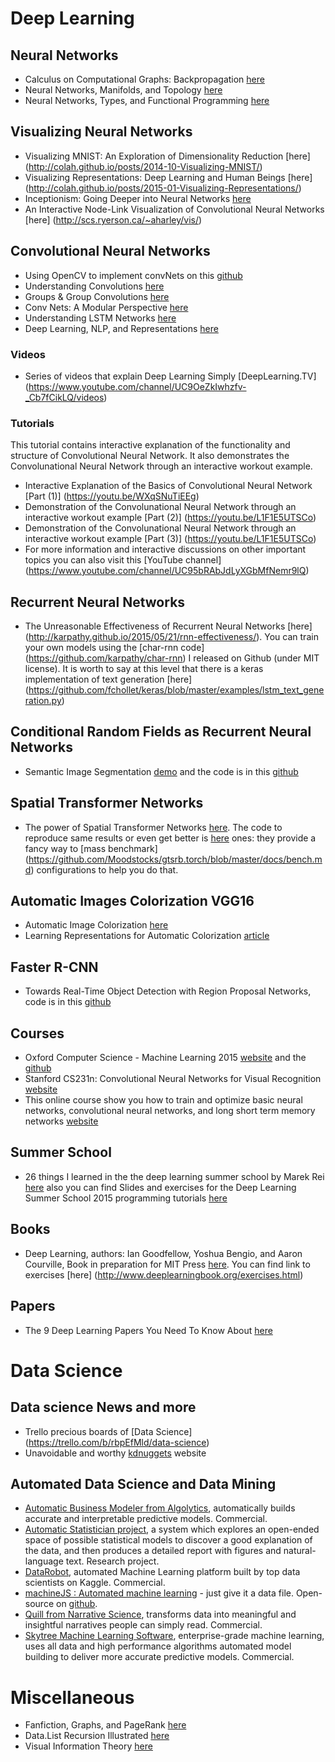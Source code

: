 # Deep Learning
## Neural Networks
- Calculus on Computational Graphs: Backpropagation [here](http://colah.github.io/posts/2015-08-Backprop/)
- Neural Networks, Manifolds, and Topology [here](http://colah.github.io/posts/2014-03-NN-Manifolds-Topology/)
- Neural Networks, Types, and Functional Programming [here](http://colah.github.io/posts/2015-09-NN-Types-FP/)

## Visualizing Neural Networks
- Visualizing MNIST: An Exploration of Dimensionality Reduction [here] (http://colah.github.io/posts/2014-10-Visualizing-MNIST/)
- Visualizing Representations: Deep Learning and Human Beings [here] (http://colah.github.io/posts/2015-01-Visualizing-Representations/)
- Inceptionism: Going Deeper into Neural Networks [here](http://googleresearch.blogspot.fr/2015/06/inceptionism-going-deeper-into-neural.html)
- An Interactive Node-Link Visualization of Convolutional Neural Networks [here] (http://scs.ryerson.ca/~aharley/vis/)

## Convolutional Neural Networks
- Using OpenCV to implement convNets on this [github](https://github.com/xingdi-eric-yuan)
- Understanding Convolutions [here](http://colah.github.io/posts/2014-07-Understanding-Convolutions)
- Groups & Group Convolutions [here](http://colah.github.io/posts/2014-12-Groups-Convolution/)
- Conv Nets: A Modular Perspective [here](http://colah.github.io/posts/2014-07-Conv-Nets-Modular/)
- Understanding LSTM Networks [here](http://colah.github.io/posts/2015-08-Understanding-LSTMs/)
- Deep Learning, NLP, and Representations [here](http://colah.github.io/posts/2014-07-NLP-RNNs-Representations/)

### Videos
- Series of videos that explain Deep Learning Simply [DeepLearning.TV] (https://www.youtube.com/channel/UC9OeZkIwhzfv-_Cb7fCikLQ/videos)

### Tutorials 
This tutorial contains interactive explanation of the functionality and structure of Convolutional Neural Network. It also demonstrates the Convolunational Neural Network through an interactive workout example.
- Interactive Explanation of the Basics of Convolutional Neural Network [Part (1)] (https://youtu.be/WXqSNuTiEEg)
- Demonstration of the Convolunational Neural Network through an interactive workout example [Part (2)] (https://youtu.be/L1F1E5UTSCo)
- Demonstration of the Convolunational Neural Network through an interactive workout example [Part (3)] (https://youtu.be/L1F1E5UTSCo)
- For more information and interactive discussions on other important topics you can also visit this [YouTube channel] (https://www.youtube.com/channel/UC95bRAbJdLyXGbMfNemr9lQ)

## Recurrent Neural Networks
- The Unreasonable Effectiveness of Recurrent Neural Networks [here] (http://karpathy.github.io/2015/05/21/rnn-effectiveness/). You can train your own models using the [char-rnn code] (https://github.com/karpathy/char-rnn) I released on Github (under MIT license). It is worth to say at this level that there is a keras implementation of text generation [here] (https://github.com/fchollet/keras/blob/master/examples/lstm_text_generation.py)

## Conditional Random Fields as Recurrent Neural Networks
- Semantic Image Segmentation [demo](http://www.robots.ox.ac.uk/~szheng/crfasrnndemo) and the code is in this [github](https://github.com/torrvision/crfasrnn)

## Spatial Transformer Networks
- The power of Spatial Transformer Networks [here](http://torch.ch/blog/2015/09/07/spatial_transformers.html). The code to reproduce same results or even get better is [here](https://github.com/moodstocks/gtsrb.torch) ones: they provide a fancy way to [mass benchmark] (https://github.com/Moodstocks/gtsrb.torch/blob/master/docs/bench.md) configurations to help you do that.

## Automatic Images Colorization VGG16
- Automatic Image Colorization [here](http://tinyclouds.org/colorize/)
- Learning Representations for Automatic Colorization [article](http://arxiv.org/pdf/1603.06668.pdf)

## Faster R-CNN
- Towards Real-Time Object Detection with Region Proposal Networks, code is in this [github](https://github.com/rbgirshick/py-faster-rcnn)

## Courses
- Oxford Computer Science - Machine Learning 2015 [website](https://www.cs.ox.ac.uk/people/nando.defreitas/machinelearning/) and the [github](https://github.com/oxford-cs-ml-2015)
- Stanford CS231n: Convolutional Neural Networks for Visual Recognition [website](http://cs231n.github.io/)
- This online course show you how to train and optimize basic neural networks, convolutional neural networks, and long short term memory networks [website](https://www.udacity.com/course/deep-learning--ud730)

## Summer School
- 26 things I learned in the the deep learning summer school by Marek Rei [here](http://www.marekrei.com/blog/26-things-i-learned-in-the-deep-learning-summer-school/) also you can find Slides and exercises for the Deep Learning Summer School 2015 programming tutorials [here](https://github.com/mila-udem/summerschool2015)

## Books
- Deep Learning, authors: Ian Goodfellow, Yoshua Bengio, and Aaron Courville, Book in preparation for MIT Press [here](http://www.deeplearningbook.org/). You can find link to exercises [here] (http://www.deeplearningbook.org/exercises.html)

## Papers
- The 9 Deep Learning Papers You Need To Know About [here](https://adeshpande3.github.io/adeshpande3.github.io/The-9-Deep-Learning-Papers-You-Need-To-Know-About.html)

# Data Science

## Data science News and more
  - Trello precious boards of [Data Science] (https://trello.com/b/rbpEfMld/data-science)
  - Unavoidable and worthy [kdnuggets](http://www.kdnuggets.com) website 

## Automated Data Science and Data Mining

  - [Automatic Business Modeler from Algolytics](http://algolytics.com/products/automatic-business-modeler/), automatically builds accurate and interpretable predictive models.  Commercial.
  - [Automatic Statistician project](http://www.automaticstatistician.com/index/), a system which explores an open-ended space of possible statistical models to discover a good explanation of the data, and then produces a detailed report with figures and natural-language text. Research project.
  - [DataRobot](https://www.datarobot.com/), automated Machine Learning platform built by top data scientists on Kaggle. Commercial.
  - [machineJS : Automated machine learning](http://blog.numer.ai/2016/02/25/machineJS) - just give it a data file. Open-source on [github](https://github.com/climbsrocks/machineJS).
  - [Quill from Narrative Science](https://www.narrativescience.com/quill), transforms data into meaningful and insightful narratives people can simply read. Commercial.
  - [Skytree Machine Learning Software](http://www.skytree.net/), enterprise-grade machine learning, uses all data and high performance algorithms automated model building to deliver more accurate predictive models. Commercial. 

# Miscellaneous
- Fanfiction, Graphs, and PageRank [here](http://colah.github.io/posts/2014-07-FFN-Graphs-Vis/)
- Data.List Recursion Illustrated [here](http://colah.github.io/posts/2015-02-DataList-Illustrated/)
- Visual Information Theory [here](http://colah.github.io/posts/2015-09-Visual-Information/)
